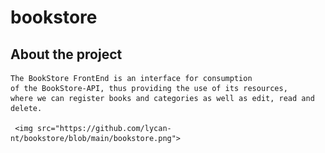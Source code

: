 # bookstore

## About the project 
    The BookStore FrontEnd is an interface for consumption 
    of the BookStore-API, thus providing the use of its resources, 
    where we can register books and categories as well as edit, read and delete.
    
     <img src="https://github.com/lycan-nt/bookstore/blob/main/bookstore.png">
